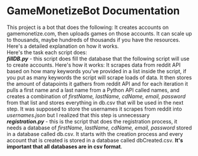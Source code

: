 # GameMonetizeBot Documentation
This project is a bot that does the following: It creates accounts on gamemonetize.com, then uploads games on those accounts. It can scale up to thousands, maybe hundreds of thousands if you have the resources.<br>
Here's a detailed explanation on how it works.<br>
Here's the task each script does:<br>
_**fillDB.py**_ - this script does fill the database that the following script will use to create accounts. Here's how it works: It scrapes data from reddit API based on how many keywords you've provided in a list inside the script, if you put as many keywords the script will scrape loads of data. It then stores the amount of datapoints it gathers from reddit API and for each iteration it pulls a first name and a last name from a Python API called names, and creates a combination of _firstName, lastName, cdName, email, password_ from that list and stores everything in db.csv that will be used in the next step. It was supposed to store the usernames it scrapes from reddit into _usernames.json_ but I realized that this step is unnecessary<br>
_**registration.py**_ - this is the script that does the registration process, it needs a database of _firstName, lastName, cdName, email, password_ stored in a database called db.csv. It starts with the creation process and every account that is created is stored in a database called dbCreated.csv. **It's important that all databases are in csv format**.<br>
